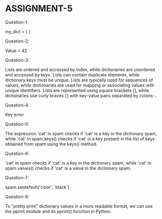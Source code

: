 # ASSIGNMENT-5

Question-1:

my_dict = { }


Question-2:

Value = 42

Question-3:

Lists are ordered and accessed by index, while dictionaries are unordered and accessed by keys.
Lists can contain duplicate elements, while dictionary keys must be unique.
Lists are typically used for sequences of values, while dictionaries are used for mapping or associating values with unique identifiers.
Lists are represented using square brackets [], while dictionaries use curly braces {} with key-value pairs separated by colons :.

Question-4:

Key error

Question-5:

The expression 'cat' in spam checks if 'cat' is a key in the dictionary spam, while 'cat' in spam.keys() checks if 'cat' is a key present in the list of keys obtained from spam using the keys() method.

Question-6:

'cat' in spam checks if 'cat' is a key in the dictionary spam, while 'cat' in spam.values() checks if 'cat' is a value in the dictionary spam.

Question-7:

spam.setdefault('color', 'black')


Question-8:

To "pretty print" dictionary values in a more readable format, we can use the pprint module and its pprint() function in Python.


```python

```
